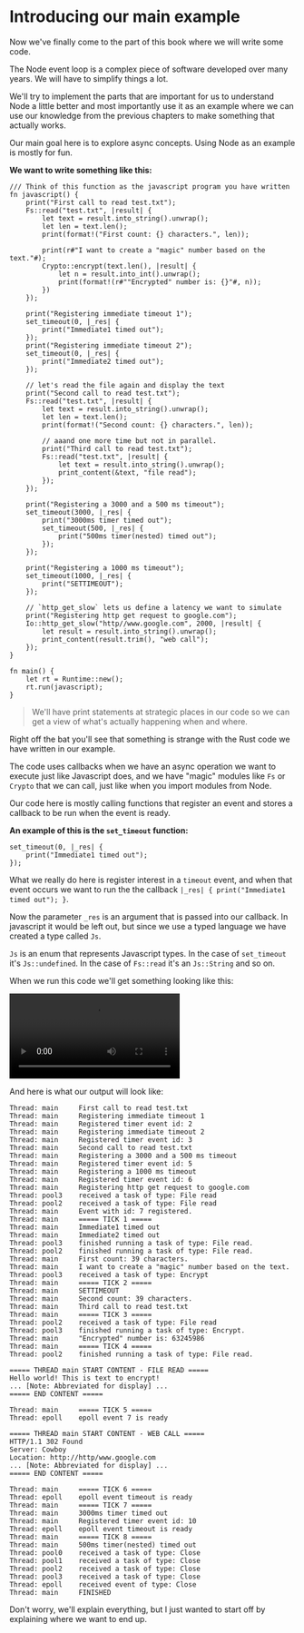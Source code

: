 # Introducing our main example

Now we've finally come to the part of this book where we will write some code.

The Node event loop is a complex piece of software developed over many years. We
will have to simplify things a lot. 

We'll try to implement the parts that are important for us to understand Node a
little better and most importantly use it as an example where we can use our
knowledge from the previous chapters to make something that actually works.

Our main goal here is to explore async concepts.  Using Node as an example is
mostly for fun.

**We want to write something like this:**

```rust, no_run
/// Think of this function as the javascript program you have written
fn javascript() {
    print("First call to read test.txt");
    Fs::read("test.txt", |result| {
        let text = result.into_string().unwrap();
        let len = text.len();
        print(format!("First count: {} characters.", len));

        print(r#"I want to create a "magic" number based on the text."#);
        Crypto::encrypt(text.len(), |result| {
            let n = result.into_int().unwrap();
            print(format!(r#""Encrypted" number is: {}"#, n));
        })
    });

    print("Registering immediate timeout 1");
    set_timeout(0, |_res| {
        print("Immediate1 timed out");
    });
    print("Registering immediate timeout 2");
    set_timeout(0, |_res| {
        print("Immediate2 timed out");
    });

    // let's read the file again and display the text
    print("Second call to read test.txt");
    Fs::read("test.txt", |result| {
        let text = result.into_string().unwrap();
        let len = text.len();
        print(format!("Second count: {} characters.", len));

        // aaand one more time but not in parallel.
        print("Third call to read test.txt");
        Fs::read("test.txt", |result| {
            let text = result.into_string().unwrap();
            print_content(&text, "file read");
        });
    });

    print("Registering a 3000 and a 500 ms timeout");
    set_timeout(3000, |_res| {
        print("3000ms timer timed out");
        set_timeout(500, |_res| {
            print("500ms timer(nested) timed out");
        });
    });

    print("Registering a 1000 ms timeout");
    set_timeout(1000, |_res| {
        print("SETTIMEOUT");
    });

    // `http_get_slow` lets us define a latency we want to simulate
    print("Registering http get request to google.com");
    Io::http_get_slow("http//www.google.com", 2000, |result| {
        let result = result.into_string().unwrap();
        print_content(result.trim(), "web call");
    });
}

fn main() {
    let rt = Runtime::new();
    rt.run(javascript);
}
```

> We'll have print statements at strategic places in our code so we can get a view of what's actually happening when and where.

Right off the bat you'll see that something is strange with the Rust code we
have written in our example.

The code uses callbacks when we have an async operation we want to execute just
like Javascript does, and we have "magic" modules like `Fs` or `Crypto` that
we can call, just like when you import modules from Node.

Our code here is mostly calling functions that register an event and stores a
callback to be run when the event is ready.

**An example of this is the `set_timeout` function:**
```rust, no_run
set_timeout(0, |_res| {
    print("Immediate1 timed out");
});
```

What we really do here is register interest in a `timeout` event, and when that event occurs we want to run the
the callback `|_res| { print("Immediate1 timed out"); }`. 

Now the parameter `_res` is
an argument that is passed into our callback. In javascript it would be left out, but since we use a typed language we have created a type called `Js`.

`Js` is an enum that represents Javascript types. In the case of `set_timeout` it's `Js::undefined`. In the case of `Fs::read` it's an `Js::String` and so on.

When we run this code we'll get something looking like this:

<video autoplay loop>
<source src="./images/example_run.mp4" type="video/mp4">
Can't display video.
</video>

And here is what our output will look like:
```
Thread: main	 First call to read test.txt
Thread: main	 Registering immediate timeout 1
Thread: main	 Registered timer event id: 2
Thread: main	 Registering immediate timeout 2
Thread: main	 Registered timer event id: 3
Thread: main	 Second call to read test.txt
Thread: main	 Registering a 3000 and a 500 ms timeout
Thread: main	 Registered timer event id: 5
Thread: main	 Registering a 1000 ms timeout
Thread: main	 Registered timer event id: 6
Thread: main	 Registering http get request to google.com
Thread: pool3	 received a task of type: File read
Thread: pool2	 received a task of type: File read
Thread: main	 Event with id: 7 registered.
Thread: main	 ===== TICK 1 =====
Thread: main	 Immediate1 timed out
Thread: main	 Immediate2 timed out
Thread: pool3	 finished running a task of type: File read.
Thread: pool2	 finished running a task of type: File read.
Thread: main	 First count: 39 characters.
Thread: main	 I want to create a "magic" number based on the text.
Thread: pool3	 received a task of type: Encrypt
Thread: main	 ===== TICK 2 =====
Thread: main	 SETTIMEOUT
Thread: main	 Second count: 39 characters.
Thread: main	 Third call to read test.txt
Thread: main	 ===== TICK 3 =====
Thread: pool2	 received a task of type: File read
Thread: pool3	 finished running a task of type: Encrypt.
Thread: main	 "Encrypted" number is: 63245986
Thread: main	 ===== TICK 4 =====
Thread: pool2	 finished running a task of type: File read.

===== THREAD main START CONTENT - FILE READ =====
Hello world! This is text to encrypt!
... [Note: Abbreviated for display] ...
===== END CONTENT =====

Thread: main	 ===== TICK 5 =====
Thread: epoll	 epoll event 7 is ready

===== THREAD main START CONTENT - WEB CALL =====
HTTP/1.1 302 Found
Server: Cowboy
Location: http://http/www.google.com
... [Note: Abbreviated for display] ...
===== END CONTENT =====

Thread: main	 ===== TICK 6 =====
Thread: epoll	 epoll event timeout is ready
Thread: main	 ===== TICK 7 =====
Thread: main	 3000ms timer timed out
Thread: main	 Registered timer event id: 10
Thread: epoll	 epoll event timeout is ready
Thread: main	 ===== TICK 8 =====
Thread: main	 500ms timer(nested) timed out
Thread: pool0	 received a task of type: Close
Thread: pool1	 received a task of type: Close
Thread: pool2	 received a task of type: Close
Thread: pool3	 received a task of type: Close
Thread: epoll	 received event of type: Close
Thread: main	 FINISHED
```

Don't worry, we'll explain everything, but I just wanted to start off by
explaining where we want to end up.


